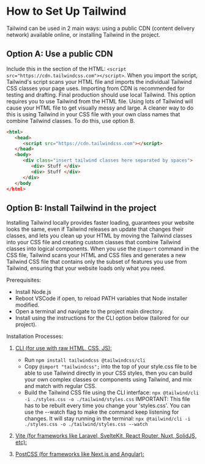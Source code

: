 # How to Set Up Tailwind

Tailwind can be used in 2 main ways: using a public CDN (content delivery network) available online, or installing Tailwind in the project.

## Option A: Use a public CDN

Include this in the <head> section of the HTML: `<script src="https://cdn.tailwindcss.com"></script>`. When you import the script, Tailwind's script scans your HTML file and imports the individual Tailwind CSS classes your page uses. Importing from CDN is recommended for testing and drafting. Final production should use local Tailwind. This option requires you to use Tailwind from the HTML file. Using lots of Tailwind will cause your HTML file to get visually messy and large. A cleaner way to do this is using Tailwind in your CSS file with your own class names that combine Tailwind classes. To do this, use option B.

```html
<html>
   <head>
      <script src="https://cdn.tailwindcss.com"></script>
   </head>
   <body>
      <div class="insert tailwind classes here separated by spaces">
         <div> Stuff </div>
         <div> Stuff </div>
      </div>
   </body
</html>
```

## Option B: Install Tailwind in the project

Installing Tailwind locally provides faster loading, guarantees your website looks the same, even if Tailwind releases an update that changes their classes, and lets you clean up your HTML by moving the Tailwind classes into your CSS file and creating custom classes that combine Tailwind classes into logical components. When you use the `@import` command in the CSS file, Tailwind scans your HTML and CSS files and generates a new Tailwind CSS file that contains only the subset of features you use from Tailwind, ensuring that your website loads only what you need.

Prerequisites:

- Install Node.js
- Reboot VSCode if open, to reload PATH variables that Node installer modified.
- Open a terminal and navigate to the project main directory.
- Install using the instructions for the CLI option below (tailored for our project).

Installation Processes:

1. [CLI (for use with raw HTML, CSS, JS):](https://tailwindcss.com/docs/installation/tailwind-cli)
  
   - Run `npm install tailwindcss @tailwindcss/cli`
   - Copy `@import "tailwindcss";` into the top of your style.css file to be able to use Tailwind directly in your CSS styles,
     then you can build your own complex classes or components using Tailwind, and mix and match with regular CSS.
   - Build the Tailwind CSS file using the CLI interface:
     `npx @tailwind/cli -i ./styles.css -o ./tailwind/styles.css`
     IMPORTANT: This file has to be rebuilt every time you change your 'styles.css'. You can use the --watch flag to make the command keep
     listening for changes. It will stay running in the terminal:
     `npx @tailwind/cli -i ./styles.css -o ./tailwind/styles.css --watch`

2. [Vite (for frameworks like Laravel, SvelteKit, React Router, Nuxt, SolidJS, etc):](https://tailwindcss.com/docs/installation/using-vite)

3. [PostCSS (for frameworks like Next.js and Angular):](https://tailwindcss.com/docs/installation/using-postcss)
